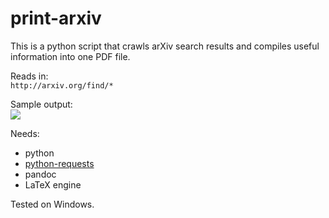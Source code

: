 # print-arxiv

This is a python script that crawls arXiv search results and compiles useful information into one PDF file.  

Reads in:  
`http://arxiv.org/find/*`

Sample output:  
![](http://i.imgur.com/Pk3WK6p.png)

Needs:  
* python
* [python-requests](http://docs.python-requests.org/en/latest/)
* pandoc
* LaTeX engine

Tested on Windows.